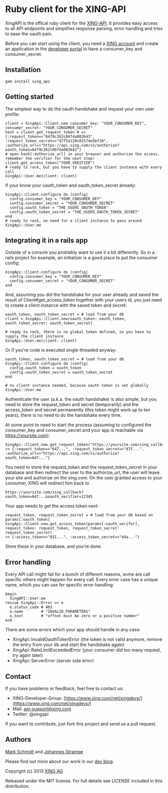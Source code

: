 Ruby client for the XING-API
============================

XingAPI is the offical ruby client for the [XING-API](https://dev.xing.com). It provides easy access to all API endpoints and simplifies response parsing, error handling and tries to ease the oauth pain.

Before you can start using the client, you need a [XING account](https://www.xing.com) and create an application in the [developer portal](https://dev.xing.com/applications) to have a consumer_key and consumer_secret.


Installation
------------

    gem install xing_api


Getting started
---------------

The simplest way to do the oauth handshake and request your own user profile:

    client = XingApi::Client.new consumer_key: "YOUR_CONSUMER_KEY", consumer_secret: "YOUR_CONSUMER_SECRET"
    hash = client.get_request_token # => {:request_token=>"6479c262c06f4a002643", :request_token_secret=>"d7f5a128c01574e5bf10", :authorize_url=>"https://api.xing.com/v1/authorize?oauth_token=6479c262c06f4a002643"}
    # open hash[:authorize_url] in your browser and authorize the access, remember the verifier for the next step!
    client.get_access_token("YOUR_VERIFIER")
    # ready to rock, but you have to supply the client instance with every call
    XingApi::User.me(client: client)

If your know your oauth_token and oauth_token_secret already:

    XingApi::Client.configure do |config|
      config.consumer_key = "YOUR_CONSUMER_KEY"
      config.consumer_secret = "YOUR_CONSUMER_SECRET"
      config.oauth_token = "THE_USERS_OAUTH_TOKEN"
      config.oauth_token_secret = "THE_USERS_OAUTH_TOKEN_SECRET"
    end
    # ready to rock, no need for a client instance to pass around
    XingApi::User.me


Integrating it in a rails app
-----------------------------

Outside of a console you problably want to use it a bit differently. So in a rails project for example, an initializer is a good place to put the consumer config:

    XingApi::Client.configure do |config|
      config.consumer_key = "YOUR_CONSUMER_KEY"
      config.consumer_secret = "YOUR_CONSUMER_SECRET"
    end

And, assuming you did the handshake for your user already and saved the result of Client#get_access_token together with your users id, you just need to create a client instance with the saved token and secret:

    oauth_token, oauth_token_secret = # load from your db
    client = XingApi::Client.new(oauth_token: oauth_token, oauth_token_secret: oauth_token_secret)

    # ready to rock, there is no global token defined, so you have to supply the client instance
    XingApi::User.me(client: client)

Or if you're code is executed single threaded anyway:

    oauth_token, oauth_token_secret = # load from your db
    XingApi::Client.configure do |config|
      config.oauth_token = oauth_token
      config.oauth_token_secret = oauth_token_secret
    end

    # no client instance needed, because oauth token is set globally
    XingApi::User.me


Authenticate the user (a.k.a. the oauth handshake) is also simple, but you need to store the request_token and secret (temporarily) and the access_token and secret permanently (this token might work up to ten years), there is no need to do the handshake every time.

At some point to need to start the process (assuming to configured the consumer_key and consumer_secret and your app is reachable via https://yoursite.com):

    XingApi::Client.new.get_request_token("https://yoursite.com/xing_callback")
    >> {:request_token=>"647...", :request_token_secret=>"d7f...", :authorize_url=>"https://api.xing.com/v1/authorize?oauth_token=647..."}

You need to store the request_token and the request_token_secret in your database and then redirect the user to the authorize_url, the user will leave your site and authorize on the xing.com. On the user granted access to your consumer, XING will redirect him back to

    https://yoursite.com/xing_callback?oauth_token=647...&oauth_verifier=12345

Your app needs to get the access token next:

    request_token, request_token_secret = # load from your db based on params[:oauth_token]
    XingApi::Client.new.get_access_token(params[:oauth_verifer], request_token: request_token, request_token_secret: request_token_secret)
    >> {:access_token=>"831...", :access_token_secret=>"d4a..."}

Store these in your database, and you're done.


Error handling
--------------

Every API call might fail for a bunch of different reasons, some are call specific others might happen for every call. Every error case has a unique name, which you can use for specific error handling:

    begin
      XingAPI::User.me
    rescue XingApi::Error => e
      e.status_code # 403
      e.name        # "INVALID_PARAMETERS"
      e.text        # "offset must be zero or a positive number"
    end

There are some errors which your app should handle in any case:

- XingApi::InvalidOauthTokenError (the token is not valid anymore, remove the entry from your db and start the handshake again)
- XingApi::RateLimitExceededError (your consumer did too many request, try again later)
- XingApi::ServerError (server side error)

Contact
-------

If you have problems or feedback, feel free to contact us:

- XING-Developer-Group: [https://www.xing.com/net/xingdevs/](https://www.xing.com/net/xingdevs/)
- Mail: api-support@xing.com
- Twitter: @xingapi


If you want to contribute, just fork this project and send us a pull request.

Authors
-------

[Mark Schmidt](http://github.com/markschmidt) and [Johannes Strampe](http://github.com/??)

Please find out more about our work in our [dev blog](http://devblog.xing.com).


Copyright (c) 2013 [XING AG](http://www.xing.com/)

Released under the MIT license. For full details see LICENSE included in this distribution.
